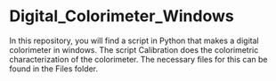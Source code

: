 # Digital_Colorimeter_Windows
In this repository, you will find a script in Python that makes a digital colorimeter in windows. The script Calibration does the colorimetric characterization of the colorimeter. The necessary files for this can be found in the Files folder.

